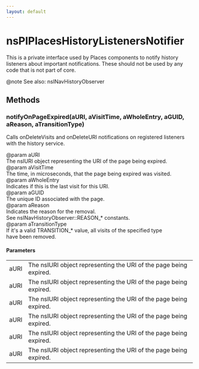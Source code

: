 ```yaml
---
layout: default
---
```


# nsPIPlacesHistoryListenersNotifier #
  
This is a private interface used by Places components to notify history  
listeners about important notifications.  These should not be used by any  
code that is not part of core.  
  
@note See also: nsINavHistoryObserver  
  

## Methods ##

### notifyOnPageExpired(aURI, aVisitTime, aWholeEntry, aGUID, aReason, aTransitionType) ###
  
Calls onDeleteVisits and onDeleteURI notifications on registered listeners  
with the history service.  
  
@param aURI  
       The nsIURI object representing the URI of the page being expired.  
@param aVisitTime  
       The time, in microseconds, that the page being expired was visited.  
@param aWholeEntry  
       Indicates if this is the last visit for this URI.  
@param aGUID  
       The unique ID associated with the page.  
@param aReason  
       Indicates the reason for the removal.  
       See nsINavHistoryObserver::REASON_* constants.  
@param aTransitionType  
       If it's a valid TRANSITION_* value, all visits of the specified type  
       have been removed.  
  

#### Parameters ####

<table>

<tr>
<td>aURI</td>
<td>       The nsIURI object representing the URI of the page being expired.  
</td>
</tr>

<tr>
<td>aURI</td>
<td>       The nsIURI object representing the URI of the page being expired.  
</td>
</tr>

<tr>
<td>aURI</td>
<td>       The nsIURI object representing the URI of the page being expired.  
</td>
</tr>

<tr>
<td>aURI</td>
<td>       The nsIURI object representing the URI of the page being expired.  
</td>
</tr>

<tr>
<td>aURI</td>
<td>       The nsIURI object representing the URI of the page being expired.  
</td>
</tr>

<tr>
<td>aURI</td>
<td>       The nsIURI object representing the URI of the page being expired.  
</td>
</tr>

</table>
